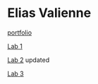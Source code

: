 # Elias Valienne

[portfolio]( https://github.com/BlackElias/2imd-dev-portfolio)

[Lab 1](https://github.com/BlackElias/2imd-dev-portfolio/tree/master/lab1%20-%20git)

[Lab 2](https://github.com/BlackElias/2imd-dev-portfolio/tree/master/lab2) updated

[Lab 3](https://github.com/BlackElias/2imd-dev-portfolio/tree/master/lab3) 
